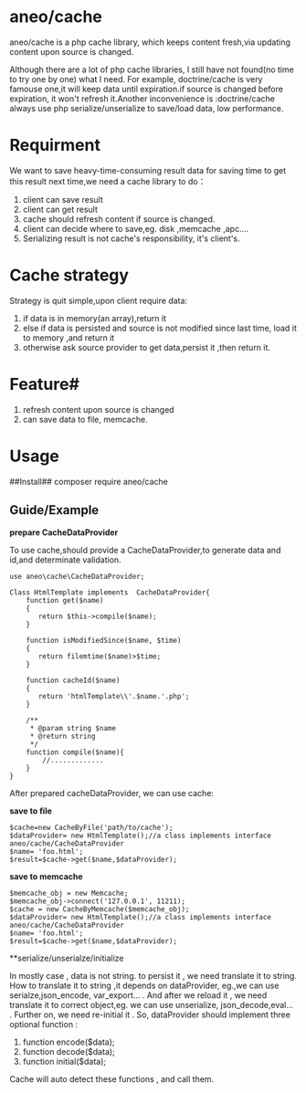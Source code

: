 # aneo/cache
aneo/cache is a php cache library, which keeps content fresh,via updating content upon source is changed.


Although there are a lot of php cache libraries,  I still have not found(no time to try one by one) what I need. For example, doctrine/cache is very famouse one,it will keep data until expiration.if source is changed before expiration, it won't refresh it.Another inconvenience is :doctrine/cache always use php serialize/unserialize to save/load data, low performance.

# Requirment #
We want to save heavy-time-consuming result data for saving time to get this result next time,we need a cache library to do：

1. client can save result
1. client can get result 
1. cache should refresh content if source is changed.  
1. client can decide where to save,eg. disk ,memcache ,apc....
2. Serializing result is not cache's responsibility, it's client's.

# Cache strategy #

Strategy is quit simple,upon client require data:

1. if data is in memory(an array),return it
1. else if data is persisted and source is not modified since last time, load it to memory ,and return it
2. otherwise ask source provider to get data,persist it ,then return it.

# Feature#

1. refresh content upon source is changed
1. can save data to file, memcache.

# Usage #
##Install##
    composer require aneo/cache
##  Guide/Example  ##

**prepare CacheDataProvider**

To use cache,should provide a CacheDataProvider,to generate data and id,and determinate validation.

    use aneo\cache\CacheDataProvider;
    
    Class HtmlTemplate implements  CacheDataProvider{
        function get($name)
        {
           return $this->compile($name);
        }
        
        function isModifiedSince($name, $time)
        {
           return filemtime($name)>$time;
        }
        
        function cacheId($name)
        {
           return 'htmlTemplate\\'.$name.'.php';
        }
        
        /**
         * @param string $name
         * @return string
         */
        function compile($name){
            //.............
        }
    }
 
After prepared cacheDataProvider, we can use cache:

**save to file**
	
    $cache=new CacheByFile('path/to/cache');
    $dataProvider= new HtmlTemplate();//a class implements interface aneo/cache/CacheDataProvider
    $name= 'foo.html';
    $result=$cache->get($name,$dataProvider);

**save to memcache**

    $memcache_obj = new Memcache;
    $memcache_obj->connect('127.0.0.1', 11211);
    $cache = new CacheByMemcache($memcache_obj);
    $dataProvider= new HtmlTemplate();//a class implements interface aneo/cache/CacheDataProvider
    $name= 'foo.html';
    $result=$cache->get($name,$dataProvider);

**serialize/unserialze/initialize
    
In mostly case , data is not string. to persist it , we need translate it to string. How to translate it to string ,it depends on dataProvider, eg.,we can use serialze,json_encode, var_export... . And after we reload it , we need translate it to correct object,eg. we can use unserialize, json_decode,eval... . Further on, we need re-initial it . So, dataProvider should implement three optional function :
     
1. function encode($data);
1. function decode($data);
2. function initial($data);

Cache will auto detect these functions , and call them. 